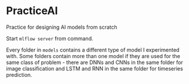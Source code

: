 # PracticeAI
Practice for designing AI models from scratch

Start `mlflow server` from command.

Every folder in `models` contains a different type of model I experimented with. Some folders contain more than one model if they are used for the same class of problem - there are DNNs and CNNs in the same folder for image classification and LSTM and RNN in the same folder for timeseries prediction.

